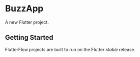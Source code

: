 # BuzzApp

A new Flutter project.

## Getting Started

FlutterFlow projects are built to run on the Flutter _stable_ release.

